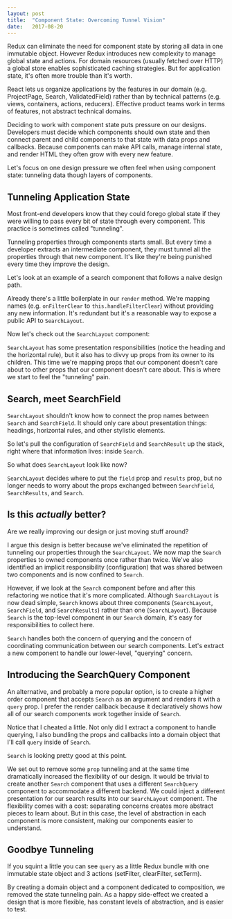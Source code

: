 ```yaml
---
layout: post
title:  "Component State: Overcoming Tunnel Vision"
date:   2017-08-20
---
```


Redux can eliminate the need for component state by storing all data in one
immutable object. However Redux introduces new complexity to manage global
state and actions. For domain resources (usually fetched over HTTP) a global
store enables sophisticated caching strategies. But for application state,
it's often more trouble than it's worth.

React lets us organize applications by the features in our domain (e.g.
ProjectPage, Search, ValidatedField) rather than by technical patterns (e.g.
views, containers, actions, reducers). Effective product teams work in terms
of features, not abstract technical domains.

Deciding to work with component state puts pressure on our designs.
Developers must decide which components should own state and then connect
parent and child components to that state with data props and callbacks.
Because components can make API calls, manage internal state, and render HTML
they often grow with every new feature.

Let's focus on one design pressure we often feel when using component state:
tunneling data though layers of components.

Tunneling Application State
---------------------------

Most front-end developers know that they could forego global state if they
were willing to pass every bit of state through every component. This
practice is sometimes called "tunneling".

<script src="https://gist.github.com/mitchlloyd/555d7a655a1d72e6f2dae80d00083ebb.js?file=tunneling-component.jsx"></script>

Tunneling properties through components starts small. But every time a
developer extracts an intermediate component, they must tunnel all the
properties through that new component. It's like they're being punished every
time they improve the design.

Let's look at an example of a search component that follows a naive design
path.

<script src="https://gist.github.com/mitchlloyd/555d7a655a1d72e6f2dae80d00083ebb.js?file=before-search.jsx"></script>

Already there's a little boilerplate in our `render` method. We're mapping
names (e.g. `onFilterClear` to `this.handleFilterClear`) without providing
any new information. It's redundant but it's a reasonable way to expose a
public API to `SearchLayout`.

Now let's check out the `SearchLayout` component:

<script src="https://gist.github.com/mitchlloyd/555d7a655a1d72e6f2dae80d00083ebb.js?file=before-search-layout.jsx"></script>

`SearchLayout` has some presentation responsibilities (notice the heading and the
horizontal rule), but it also has to divvy up props from its owner to its
children. This time we're mapping props that our component doesn't care about
to other props that our component doesn't care about. This is where we start
to feel the "tunneling" pain.

Search, meet SearchField
---------------------------------

`SearchLayout` shouldn't know how to connect the prop names between `Search`
and `SearchField`. It should only care about presentation things: headings,
horizontal rules, and other stylistic elements.

So let's pull the configuration of `SearchField` and `SearchResult` up the stack,
right where that information lives: inside `Search`.

<script src="https://gist.github.com/mitchlloyd/555d7a655a1d72e6f2dae80d00083ebb.js?file=between-search.jsx"></script>

So what does `SearchLayout` look like now?

<script src="https://gist.github.com/mitchlloyd/555d7a655a1d72e6f2dae80d00083ebb.js?file=after-search-layout.jsx"></script>

`SearchLayout` decides where to put the `field` prop and `results` prop, but
no longer needs to worry about the props exchanged between `SearchField`,
`SearchResults`, and `Search`.

Is this _actually_ better?
--------------------------------

Are we really improving our design or just moving stuff around?

I argue this design is better because we've eliminated the repetition of
tunneling our properties through the `SearchLayout`. We now map the `Search`
properties to owned components once rather than twice. We've also identified
an implicit responsibility (configuration) that was shared between two
components and is now confined to `Search`.

However, if we look at the `Search` component before and after this
refactoring we notice that it's more complicated. Although `SearchLayout` is
now dead simple, `Search` knows about three components (`SearchLayout`,
`SearchField`, and `SearchResults`) rather than one (`SearchLayout`). Because
`Search` is the top-level component in our `Search` domain, it's easy for
responsibilities to collect here.

`Search` handles both the concern of querying and the concern of
coordinating communication between our search components. Let's extract a
new component to handle our lower-level, "querying" concern.

Introducing the SearchQuery Component
------------------------------------

<script src="https://gist.github.com/mitchlloyd/555d7a655a1d72e6f2dae80d00083ebb.js?file=after-search-query.jsx"></script>

An alternative, and probably a more popular option, is to create a higher
order component that accepts `Search` as an argument and renders it with
a `query` prop. I prefer the render callback because it declaratively shows
how all of our search components work together inside of `Search`.

Notice that I cheated a little. Not only did I extract a component to handle
querying, I also bundling the props and callbacks into a domain object that
I'll call `query` inside of `Search`.

`Search` is looking pretty good at this point.

<script src="https://gist.github.com/mitchlloyd/555d7a655a1d72e6f2dae80d00083ebb.js?file=after-search.jsx"></script>

We set out to remove some `prop` tunneling and at the same time dramatically
increased the flexibility of our design. It would be trivial to create
another `Search` component that uses a different `SearchQuery` component to
accommodate a different backend. We could inject a different presentation for
our search results into our `SearchLayout` component. The flexibility comes
with a cost: separating concerns creates more abstract pieces to learn about.
But in this case, the level of abstraction in each component is more
consistent, making our components easier to understand.

Goodbye Tunneling
-----------------

If you squint a little you can see `query` as a little Redux bundle with one
immutable state object and 3 actions (setFilter, clearFilter, setTerm).

By creating a domain object and a component dedicated to composition, we
removed the state tunneling pain. As a happy side-effect we created a design
that is more flexible, has constant levels of abstraction, and is easier to
test.
